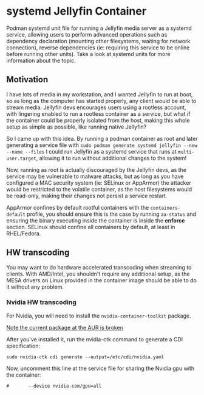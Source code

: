 # systemd Jellyfin Container

Podman systemd unit file for running a Jellyfin media server as a systemd service, allowing users to perform advanced operations such as dependency
declaration (mounting other filesystems, waiting for network connection), reverse dependencies (ie: requiring this service to be online before running other units).
Take a look at systemd units for more information about the topic.

## Motivation

I have lots of media in my workstation, and I wanted Jellyfin to run at boot, so as long as the computer has started properly, any client would be able to stream media.
Jellyfin devs encourages users using a rootless account, with lingering enabled to run a rootless container as a service,
but what if the container could be properly isolated from the host, making this whole setup as simple as possible, like running native Jellyfin?

So I came up with this idea. By running a podman container as root and later generating a service file with `sudo podman generate systemd jellyfin --new --name --files` I could
run Jellyfin as a systemd service that runs at `multi-user.target`, allowing it to run without additional changes to the system!

Now, running as root is actually discouraged by the Jellyfin devs, as the service may be vulnerable to malware attacks, but as long as you
have configured a MAC security system (ie: SELinux or AppArmor) the attacker would be restricted to the volatile container, as the host filesystems would be read-only,
making their changes not persist a service restart.

AppArmor confines by default rootful containers with the `containers-default` profile, you should ensure this is the case by running `aa-status` and ensuring 
the binary executing inside the container is inside the **enforce** section.
SELinux should confine all containers by default, at least in RHEL/Fedora.

## HW transcoding

You may want to do hardware accelerated transcoding when streaming to clients. With AMD/Intel, you shouldn't require any additional setup, as the MESA drivers on Linux
provided in the container image should be able to do it without any problem.

### Nvidia HW transcoding

For Nvidia, you will need to install the `nvidia-container-toolkit` package.

[Note the current package at the AUR is broken](https://gitlab.com/nvidia/container-toolkit/container-toolkit/-/issues/17)

After you've installed it, run the nvidia-ctk command to generate a CDI specification:

```
sudo nvidia-ctk cdi generate --output=/etc/cdi/nvidia.yaml
```

Now, uncomment this line at the service file for sharing the Nvidia gpu with the container:

```
#       --device nvidia.com/gpu=all 
```
